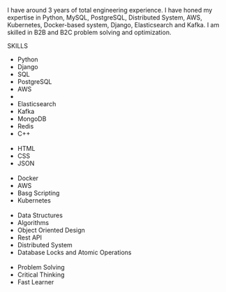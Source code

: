 I have around 3 years of total engineering experience. I have honed my expertise in Python, MySQL, PostgreSQL, Distributed System, AWS, Kubernetes, Docker-based system, Django, Elasticsearch and Kafka. I am skilled in B2B and B2C problem solving and optimization.


SKILLS

<ul>
      <li>Python</li>
			<li>Django</li>
			<li>SQL</li>
			<li>PostgreSQL</li>
	                <li>AWS<li>
			<li>Elasticsearch</li>
      <li>Kafka</li>
      <li>MongoDB</li>
      <li>Redis</li>
      <li>C++</li>
			<br/>
			<li>HTML</li>
			<li>CSS</li>
			<li>JSON</li>
			<br/>
			<li>Docker</li>
			<li>AWS</li>
			<li>Basg Scripting</li>
			<li>Kubernetes</li>
			<br/>
			<li>Data Structures</li>
			<li>Algorithms</li>
			<li>Object Oriented Design</li>
			<li>Rest API</li>
      <li>Distributed System</li>
      <li>Database Locks and Atomic Operations</li>
			<br/>
			<li>Problem Solving</li>
			<li>Critical Thinking</li>
			<li>Fast Learner</li>
			
</ul>


